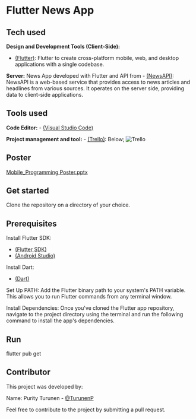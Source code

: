 # Flutter News App

## Tech used

**Design and Development Tools (Client-Side):** 
- [(Flutter)](https://flutter.dev/): Flutter to create cross-platform mobile, web, and desktop applications with a single codebase.
 
**Server:** 
News App developed with Flutter and API from - [(NewsAPI)](https://newsapi.org/): NewsAPI is a web-based service that provides access to news articles and headlines from various sources. It operates on the server side, providing data to client-side applications.

## Tools used
**Code Editor:** - [(Visual Studio Code)](https://code.visualstudio.com/)

**Project management and tool:**  - [(Trello)](https://trello.com/templates/project-management): Below;
![Trello](https://github.com/TurunenP/NewsApp/assets/43337898/60f2f037-2df6-401d-ac3e-a43c15310d92)

## Poster
[Mobile_Programming Poster.pptx](https://github.com/TurunenP/NewsApp/files/12389017/Mobile_Programming.Poster.pptx)


## Get started
Clone the repository on a directory of your choice.


## Prerequisites
Install Flutter SDK: 
- [(Flutter SDK)](https://flutter.dev/docs/get-started/install)
- [(Android Studio)](https://developer.android.com/studio)
  
Install Dart: 
- [(Dart)](https://dart.dev/)

Set Up PATH:
Add the Flutter binary path to your system's PATH variable. This allows you to run Flutter commands from any terminal window. 

Install Dependencies:
Once you've cloned the Flutter app repository, navigate to the project directory using the terminal and run the following command to install the app's dependencies.

## Run
flutter pub get

## Contributor
This project was developed by:

Name: Purity Turunen - [@TurunenP](https://github.com/TurunenP/NewsApp)

Feel free to contribute to the project by submitting a pull request.



